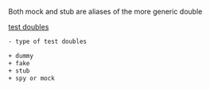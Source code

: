 Both mock and stub are aliases of the more generic double

[test doubles](https://womanonrails.com/test-doubles)

```html
- type of test doubles

+ dummy
+ fake
+ stub
+ spy or mock
```